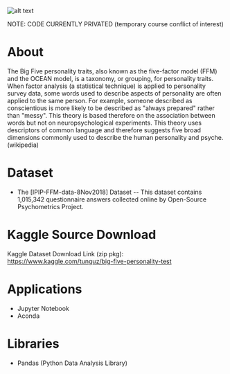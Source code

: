 ![alt text](https://cdn.slidesharecdn.com/ss_thumbnails/bigfivepersonalittraits-190614134158-thumbnail-4.jpg?cb=1566993701)

NOTE: CODE CURRENTLY PRIVATED (temporary course conflict of interest)

# About

The Big Five personality traits, also known as the five-factor model (FFM) and the OCEAN model, is a taxonomy, or grouping,
for personality traits. When factor analysis (a statistical technique) is applied to personality survey data, some words
used to describe aspects of personality are often applied to the same person. For example, someone described as conscientious 
is more likely to be described as "always prepared" rather than "messy". This theory is based therefore on the association 
between words but not on neuropsychological experiments. This theory uses descriptors of common language and therefore suggests
five broad dimensions commonly used to describe the human personality and psyche. (wikipedia)

# Dataset

- The [IPIP-FFM-data-8Nov2018] Dataset
 -- This dataset contains 1,015,342 questionnaire answers collected online by Open-Source Psychometrics Project.

# Kaggle Source Download
Kaggle Dataset Download Link (zip pkg): https://www.kaggle.com/tunguz/big-five-personality-test


# Applications

- Jupyter Notebook 
- Aconda

# Libraries

- Pandas (Python Data Analysis Library)

